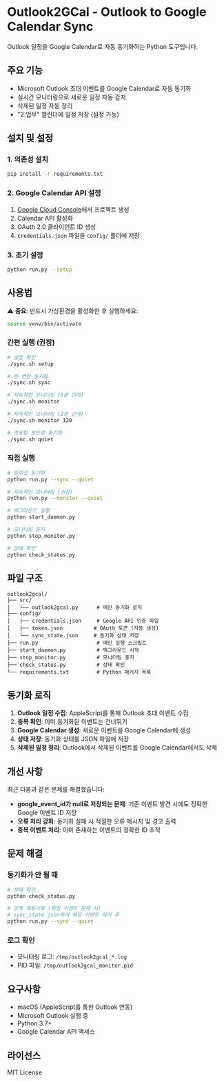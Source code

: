 # Outlook2GCal - Outlook to Google Calendar Sync

Outlook 일정을 Google Calendar로 자동 동기화하는 Python 도구입니다.

## 주요 기능

- Microsoft Outlook 초대 이벤트를 Google Calendar로 자동 동기화
- 실시간 모니터링으로 새로운 일정 자동 감지
- 삭제된 일정 자동 정리
- "2.업무" 캘린더에 일정 저장 (설정 가능)

## 설치 및 설정

### 1. 의존성 설치
```bash
pip install -r requirements.txt
```

### 2. Google Calendar API 설정
1. [Google Cloud Console](https://console.cloud.google.com/)에서 프로젝트 생성
2. Calendar API 활성화
3. OAuth 2.0 클라이언트 ID 생성
4. `credentials.json` 파일을 `config/` 폴더에 저장

### 3. 초기 설정
```bash
python run.py --setup
```

## 사용법

⚠️ **중요**: 반드시 가상환경을 활성화한 후 실행하세요:
```bash
source venv/bin/activate
```

### 간편 실행 (권장)
```bash
# 설정 확인
./sync.sh setup

# 한 번만 동기화
./sync.sh sync

# 지속적인 모니터링 (5분 간격)
./sync.sh monitor

# 지속적인 모니터링 (2분 간격)
./sync.sh monitor 120

# 조용한 모드로 동기화
./sync.sh quiet
```

### 직접 실행
```bash
# 일회성 동기화
python run.py --sync --quiet

# 지속적인 모니터링 (권장)
python run.py --monitor --quiet

# 백그라운드 실행
python start_daemon.py

# 모니터링 중지
python stop_monitor.py

# 상태 확인
python check_status.py
```

## 파일 구조

```
outlook2gcal/
├── src/
│   └── outlook2gcal.py      # 메인 동기화 로직
├── config/
│   ├── credentials.json     # Google API 인증 파일
│   ├── token.json          # OAuth 토큰 (자동 생성)
│   └── sync_state.json     # 동기화 상태 저장
├── run.py                   # 메인 실행 스크립트
├── start_daemon.py          # 백그라운드 시작
├── stop_monitor.py          # 모니터링 중지
├── check_status.py          # 상태 확인
└── requirements.txt         # Python 패키지 목록
```

## 동기화 로직

1. **Outlook 일정 수집**: AppleScript를 통해 Outlook 초대 이벤트 수집
2. **중복 확인**: 이미 동기화된 이벤트는 건너뛰기
3. **Google Calendar 생성**: 새로운 이벤트를 Google Calendar에 생성
4. **상태 저장**: 동기화 상태를 JSON 파일에 저장
5. **삭제된 일정 정리**: Outlook에서 삭제된 이벤트를 Google Calendar에서도 삭제

## 개선 사항

최근 다음과 같은 문제를 해결했습니다:

- **google_event_id가 null로 저장되는 문제**: 기존 이벤트 발견 시에도 정확한 Google 이벤트 ID 저장
- **오류 처리 강화**: 동기화 실패 시 적절한 오류 메시지 및 경고 출력
- **중복 이벤트 처리**: 이미 존재하는 이벤트의 정확한 ID 추적

## 문제 해결

### 동기화가 안 될 때
```bash
# 상태 확인
python check_status.py

# 강제 재동기화 (특정 이벤트 문제 시)
# sync_state.json에서 해당 이벤트 제거 후
python run.py --sync --quiet
```

### 로그 확인
- 모니터링 로그: `/tmp/outlook2gcal_*.log`
- PID 파일: `/tmp/outlook2gcal_monitor.pid`

## 요구사항

- macOS (AppleScript를 통한 Outlook 연동)
- Microsoft Outlook 실행 중
- Python 3.7+
- Google Calendar API 액세스

## 라이선스

MIT License